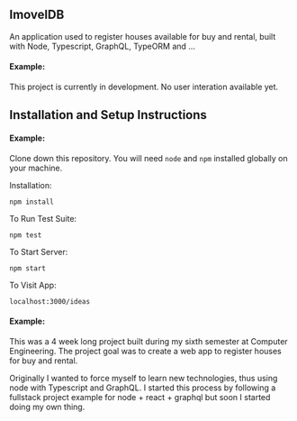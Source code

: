 ## ImovelDB

An application used to register houses available for buy and rental, built with Node, Typescript, GraphQL, TypeORM and ...

#### Example:

This project is currently in development. No user interation available yet.

## Installation and Setup Instructions

#### Example:  

Clone down this repository. You will need `node` and `npm` installed globally on your machine.  

Installation:

`npm install`  

To Run Test Suite:  

`npm test`  

To Start Server:

`npm start`  

To Visit App:

`localhost:3000/ideas`  

#### Example:  

This was a 4 week long project built during my sixth semester at Computer Engineering. The project goal was to create a web app to register houses for buy and rental.

Originally I wanted to force myself to learn new technologies, thus using node with Typescript and GraphQL. I started this process by following a fullstack project example for node + react + graphql but soon I started doing my own thing.  
